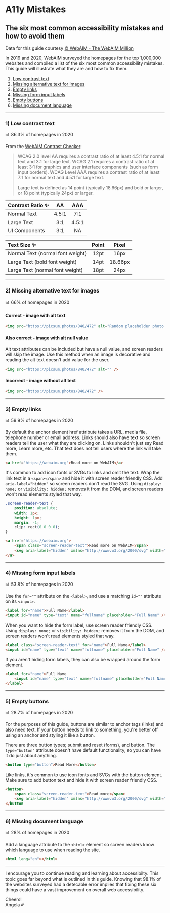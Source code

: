 # A11y Mistakes

## The six most common accessibility mistakes and how to avoid them

Data for this guide courtesy [© WebAIM - The WebAIM Million](https://webaim.org/projects/million/)

In 2019 and 2020, WebAIM surveyed the homepages for the top 1,000,000 websites and compiled a list of the six most common accessibility mistakes. This guide will illustrate what they are and how to fix them.

1. [Low contrast text](https://github.com/angelajholden/a11ymistakes#1-low-contrast-text)
2. [Missing alternative text for images](https://github.com/angelajholden/a11ymistakes#2-missing-alternative-text-for-images)
3. [Empty links](https://github.com/angelajholden/a11ymistakes#3-empty-links)
4. [Missing form input labels](https://github.com/angelajholden/a11ymistakes#4-missing-form-input-labels)
5. [Empty buttons](https://github.com/angelajholden/a11ymistakes#5-empty-buttons)
6. [Missing document language](https://github.com/angelajholden/a11ymistakes#6-missing-document-language)

---

### 1) Low contrast text

:bar_chart: 86.3% of homepages in 2020

From the [WebAIM Contrast Checker](https://webaim.org/resources/contrastchecker/):

> WCAG 2.0 level AA requires a contrast ratio of at least 4.5:1 for normal text and 3:1 for large text. WCAG 2.1 requires a contrast ratio of at least 3:1 for graphics and user interface components (such as form input borders). WCAG Level AAA requires a contrast ratio of at least 7:1 for normal text and 4.5:1 for large text.
>
> Large text is defined as 14 point (typically 18.66px) and bold or larger, or 18 point (typically 24px) or larger.

| Contrast Ratio :sparkles: |  AA   |  AAA  |
| :------------------------ | :---: | :---: |
| Normal Text               | 4.5:1 |  7:1  |
| Large Text                |  3:1  | 4.5:1 |
| UI Components             |  3:1  |  NA   |

| Text Size :sparkles:             | Point |  Pixel  |
| :------------------------------- | :---: | :-----: |
| Normal Text (normal font weight) | 12pt  |  16px   |
| Large Text (bold font weight)    | 14pt  | 18.66px |
| Large Text (normal font weight)  | 18pt  |  24px   |

---

### 2) Missing alternative text for images

:bar_chart: 66% of homepages in 2020

#### Correct - image with alt text

<!-- prettier-ignore-start -->
```html
<img src="https://picsum.photos/840/472" alt="Random placeholder photo from Lorem Picsum" />
```
<!-- prettier-ignore-end -->

#### Also correct - image with alt null value

Alt text attributes can be included but have a null value, and screen readers will skip the image. Use this method when an image is decorative and reading the alt text doesn't add value for the user.

```html
<img src="https://picsum.photos/840/472" alt="" />
```

#### Incorrect - image without alt text

```html
<img src="https://picsum.photos/840/472" />
```

---

### 3) Empty links

:bar_chart: 59.9% of homepages in 2020

By default the anchor element href attribute takes a URL, media file, telephone number or email address. Links should also have text so screen readers tell the user what they are clicking on. Links shouldn't just say Read more, Learn more, etc. That text does not tell users where the link will take them.

```html
<a href="https://webaim.org">Read more on WebAIM</a>
```

It's common to add icon fonts or SVGs to links and omit the text. Wrap the link text in a `<span></span>` and hide it with screen reader friendly CSS. Add `aria-label="hidden"` so screen readers don't read the SVG. Using `display: none;` or `visibility: hidden;` removes it from the DOM, and screen readers won't read elements styled that way.

```css
.screen-reader-text {
    position: absolute;
    width: 1px;
    height: 1px;
    margin: -1;
    clip: rect(0 0 0 0);
}
```

<!-- prettier-ignore-start -->
```html
<a href="https://webaim.org">
    <span class="screen-reader-text">Read more on WebAIM</span>
    <svg aria-label="hidden" xmlns="http://www.w3.org/2000/svg" width="24" height="24" viewBox="0 0 24 24"><path d="M24 10.935v2.131l-8 3.947v-2.23l5.64-2.783-5.64-2.79v-2.223l8 3.948zm-16 3.848l-5.64-2.783 5.64-2.79v-2.223l-8 3.948v2.131l8 3.947v-2.23zm7.047-10.783h-2.078l-4.011 16h2.073l4.016-16z"/></svg>
</a>
```
<!-- prettier-ignore-end -->

---

### 4) Missing form input labels

:bar_chart: 53.8% of homepages in 2020

Use the `for=""` attribute on the `<label>`, and use a matching `id=""` attribute on its `<input>`.

```html
<label for="name">Full Name</label>
<input id="name" type="text" name="fullname" placeholder="Full Name" />
```

When you want to hide the form label, use screen reader friendly CSS. Using `display: none;` or `visibility: hidden;` removes it from the DOM, and screen readers won't read elements styled that way.

```html
<label class="screen-reader-text" for="name">Full Name</label>
<input id="name" type="text" name="fullname" placeholder="Full Name" />
```

If you aren't hiding form labels, they can also be wrapped around the form element.

<!-- prettier-ignore-start -->
```html
<label for="name">Full Name
    <input id="name" type="text" name="fullname" placeholder="Full Name" />
</label>
```
<!-- prettier-ignore-end -->

---

### 5) Empty buttons

:bar_chart: 28.7% of homepages in 2020

For the purposes of this guide, buttons are similar to anchor tags (links) and also need text. If your button needs to link to something, you're better off using an anchor and styling it like a button.

There are three button types; submit and reset (forms), and button. The `type="button"` attribute doesn't have default functionality, so you can have it do just about anything.

```html
<button type="button">Read More</button>
```

Like links, it's common to use icon fonts and SVGs with the button element. Make sure to add button text and hide it with screen reader friendly CSS.

<!-- prettier-ignore-start -->
```html
<button>
    <span class="screen-reader-text">Read more</span>
    <svg aria-label="hidden" xmlns="http://www.w3.org/2000/svg" width="24" height="24" viewBox="0 0 24 24"><path d="M24 10.935v2.131l-8 3.947v-2.23l5.64-2.783-5.64-2.79v-2.223l8 3.948zm-16 3.848l-5.64-2.783 5.64-2.79v-2.223l-8 3.948v2.131l8 3.947v-2.23zm7.047-10.783h-2.078l-4.011 16h2.073l4.016-16z"/></svg>
</button
```
<!-- prettier-ignore-end -->

---

### 6) Missing document language

:bar_chart: 28% of homepages in 2020

Add a language attribute to the `<html>` element so screen readers know which language to use when reading the site.

```html
<html lang="en"></html>
```

---

I encourage you to continue reading and learning about accessibilty. This topic goes far beyond what is outlined in this guide. Knowing that 98.1% of the websites surveyed had a detecable error implies that fixing these six things could have a vast improvement on overall web accessibility.

Cheers!  
Angela :two_hearts:
